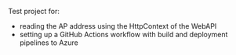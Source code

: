 Test project for: 
- reading the AP address using the HttpContext of the WebAPI
- setting up a GitHub Actions workflow with build and deployment pipelines to Azure
